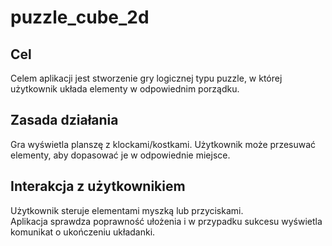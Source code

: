 ﻿# puzzle_cube_2d

## Cel
Celem aplikacji jest stworzenie gry logicznej typu puzzle, w której użytkownik układa elementy w odpowiednim porządku.

## Zasada działania
Gra wyświetla planszę z klockami/kostkami. Użytkownik może przesuwać elementy, aby dopasować je w odpowiednie miejsce.

## Interakcja z użytkownikiem
Użytkownik steruje elementami myszką lub przyciskami.  
Aplikacja sprawdza poprawność ułożenia i w przypadku sukcesu wyświetla komunikat o ukończeniu układanki.